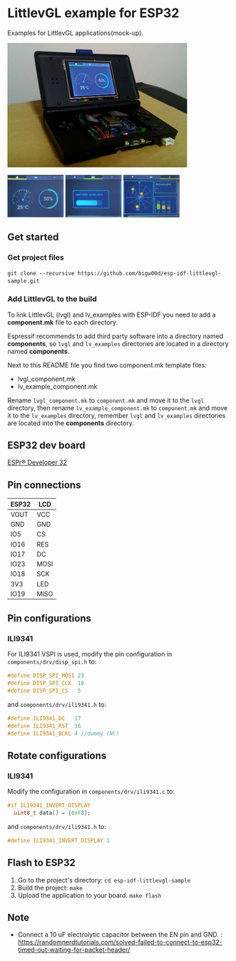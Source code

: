 # LittlevGL example for ESP32

Examples for LittlevGL applications(mock-up).

<img width="80%" src="./ESP32_DSLite_Mockup.png" />  

<img width="25%" src="./01_temp.jpg"> <img width="25%" src="./02_battery.jpg"> <img width="25%" src="./03_gps.jpg">

## Get started 
### Get project files
`git clone --recursive https://github.com/bigw00d/esp-idf-littlevgl-sample.git`

### Add LittlevGL to the build
To link LittlevGL (lvgl) and lv_examples with ESP-IDF you need to add a **component.mk** file to each directory.

Espressif recommends to add third party software into a directory named **components**, so `lvgl` and `lv_examples` directories are located in a directory named **components**.

Next to this README file you find two component.mk template files:
- lvgl_component.mk
- lv_example_component.mk

Rename `lvgl_component.mk` to `component.mk` and move it to the `lvgl` directory, then rename `lv_example_component.mk` to `component.mk` and move it to the `lv_examples` directory, remember `lvgl` and `lv_examples` directories are located into the **components** directory.

## ESP32 dev board

[ESPr® Developer 32](https://www.switch-science.com/catalog/3210/)


##  Pin connections
|ESP32  |LCD  |
|---|---|
|VOUT  |VCC  |
|GND  |GND  |
|IO5  |CS  |
|IO16  |RES  |
|IO17  |DC  |
|IO23  |MOSI  |
|IO18  |SCK  |
|3V3  |LED  |
|IO19  |MISO  |

## Pin configurations

### ILI9341
For ILI9341 VSPI is used, modify the pin configuration in `components/drv/disp_spi.h` to:

```c
#define DISP_SPI_MOSI 23
#define DISP_SPI_CLK  18
#define DISP_SPI_CS   5
```

and `components/drv/ili9341.h` to:
```c
#define ILI9341_DC   17
#define ILI9341_RST  16
#define ILI9341_BCKL 4 //dummy (NC)
```

## Rotate configurations

### ILI9341
Modify the configuration in `components/drv/ili9341.c` to:

```c
#if ILI9341_INVERT_DISPLAY
  uint8_t data[] = {0xF8};
```

and `components/drv/ili9341.h` to:
```c
#define ILI9341_INVERT_DISPLAY 1
```

## Flash to ESP32
1. Go to the project's directory: `cd esp-idf-littlevgl-sample`
2. Build the project: `make`
3. Upload the application to your board: `make flash`


## Note

- Connect a 10 uF electrolytic capacitor between the EN pin and GND. : https://randomnerdtutorials.com/solved-failed-to-connect-to-esp32-timed-out-waiting-for-packet-header/ 

